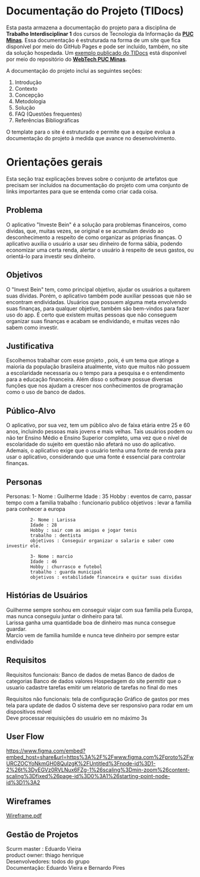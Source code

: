 # Documentação do Projeto (TIDocs)

Esta pasta armazena a documentação do projeto para a disciplina de **Trabalho Interdisciplinar 1** dos cursos de Tecnologia da Informação da **[PUC Minas](https://pucminas.br)**. Essa documentação é estruturada na forma de um site que fica disponível por meio do GitHub Pages e pode ser incluído, também, no site da solução hospedada. Um [exemplo publicado do TIDocs](https://webtech-puc-minas.github.io/ti1-template/) está disponível por meio do repositório do **[WebTech PUC Minas](https://github.com/webtech-pucminas)**.

A documentação do projeto inclui as seguintes seções:

1. Introdução
2. Contexto
3. Concepção
4. Metodologia
5. Solução
6. FAQ (Questões frequentes)
7. Referências Bibliográficas

O template para o site é estruturado e permite que a equipe evolua a documentação do projeto à medida que avance no desenvolvimento.

# Orientações gerais

Esta seção traz explicações breves sobre o conjunto de artefatos que precisam ser incluídos na documentação do projeto com uma conjunto de links importantes para que se entenda como criar cada coisa. 

## Problema

O aplicativo "Investe Bein" é a solução para problemas financeiros, como dívidas, que, muitas vezes, se original e se acumulam devido ao desconhecimento a respeito de como organizar as próprias finanças. O aplicativo auxilia o usuário a usar seu dinheiro de forma sábia, podendo economizar uma certa renda, alertar o usuário à respeito de seus gastos, ou orientá-lo para investir seu dinheiro.



## Objetivos

O "Invest Bein" tem, como principal objetivo, ajudar os usuários a quitarem suas dívidas. Porém, o aplicativo também pode auxiliar pessoas que não se encontram endividadas. Usuários que possuem alguma meta envolvendo suas finanças, para qualquer objetivo, também são bem-vindos para fazer uso do app. É certo que existem muitas pessoas que não conseguem organizar suas finanças e acabam se endividando, e muitas vezes não sabem como investir.



## Justificativa

Escolhemos trabalhar com esse projeto , pois, é um tema que atinge a maioria da população brasileira atualmente, visto que muitos não possuem a escolaridade necessaria ou o tempo para a pesquisa e o entendimento para a educação financeira. Além disso o software possue diversas funções que nos ajudam a crescer nos conhecimentos de programação como o uso de banco de dados.



## Público-Alvo

O aplicativo, por sua vez, tem um público alvo de faixa etária entre 25 e 60 anos, incluindo pessoas mais jovens e mais velhas. Tais usuários podem ou não ter Ensino Médio e Ensino Superior completo, uma vez que o nível de escolaridade do sujeito em questão não afetará no uso do aplicativo. Ademais, o aplicativo exige que o usuário tenha uma fonte de renda para usar o aplicativo, considerando que uma fonte é essencial para controlar finanças.


## Personas

Personas: 1- Nome : Guilherme
             Idade : 35
             Hobby : eventos de carro, passar tempo com a familia
             trabalho : funcionario publico
             objetivos : levar a familia para conhecer a europa

             2- Nome : Larissa 
             Idade : 28
             Hobby : sair com as amigas e jogar tenis
             trabalho : dentista
             objetivos : Conseguir organizar o salario e saber como investir ele.

             3- Nome : marcio
             Idade : 46
             Hobby : churrasco e futebol
             trabalho : guarda municipal
             objetivos : estabilidade financeira e quitar suas dividas



## Histórias de Usuários

Guilherme sempre sonhou em conseguir viajar com sua familia pela Europa, mas nunca conseguiu juntar o dinheiro para tal.<br>
Larissa ganha uma quantidade boa de dinheiro mas nunca consegue guardar.<br>
Marcio vem de familia humilde e nunca teve dinheiro por sempre estar endividado

## Requisitos

Requisitos funcionais: Banco de dados de metas 
                       Banco de dados de categorias
                       Banco de dados valores
                       Hospedagem do site
                       permitir que o usuario cadastre tarefas
                       emitir um relatorio de tarefas no final do mes


Requisitos não funcionais: tela de configuração
                           Gráfico de gastos por mes
                           tela para update de dados 
                           O sistema deve ser responsivo para rodar em um dispositivos móvel            
                           Deve processar requisições do usuário em no máximo 3s       



## User Flow

https://www.figma.com/embed?embed_host=share&url=https%3A%2F%2Fwww.figma.com%2Fproto%2FwURCZOCYoNkmGH08QuIzgK%2FUntitled%3Fnode-id%3D1-2%26t%3DyEGVz0RVLNux6FZg-1%26scaling%3Dmin-zoom%26content-scaling%3Dfixed%26page-id%3D0%3A1%26starting-point-node-id%3D1%3A2



## Wireframes

<a href="/sprint1/Wireframe.pdf">Wireframe.pdf</a>


## Gestão de Projetos

Scurm master : Eduardo Vieira <br>
product owner: thiago henrique <br>
Desenvolvedores: todos do grupo <br>
Documentação: Eduardo Vieira e Bernardo Pires

